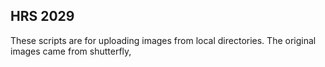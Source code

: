 ## HRS 2029
 These scripts are for uploading images from local directories. The original images came from shutterfly,
